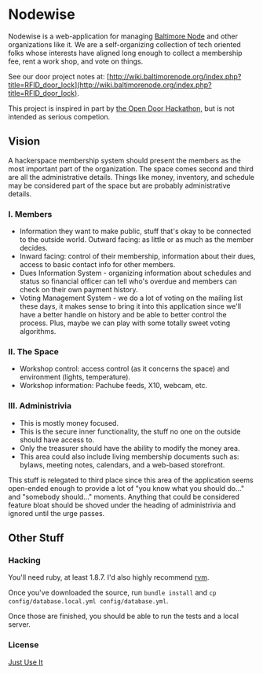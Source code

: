 # Nodewise

Nodewise is a web-application for managing [Baltimore
Node](http://baltimorenode.org) and other organizations like it. We are a
self-organizing collection of tech oriented folks whose interests have aligned
long enough to collect a membership fee, rent a work shop, and vote on things.

See our door project notes at:
[http://wiki.baltimorenode.org/index.php?title=RFID_door_lock](http://wiki.baltimorenode.org/index.php?title=RFID_door_lock).

This project is inspired in part by [the Open Door
Hackathon](http://opendoor.eventbrite.com/), but is not intended as serious
competion.

## Vision

A hackerspace membership system should present the members as the most important
part of the organization. The space comes second and third are all the
administrative details. Things like money, inventory, and schedule may be
considered part of the space but are probably administrative details.

### I. Members

* Information they want to make public, stuff that's okay to be connected to the
outside world. Outward facing: as little or as much as the member decides.
* Inward facing: control of their membership, information about their dues,
access to basic contact info for other members.
* Dues Information System - organizing information about schedules and status so
financial officer can tell who's overdue and members can check on their own
payment history.
* Voting Management System - we do a lot of voting on the mailing list these
days, it makes sense to bring it into this application since we'll have a better
handle on history and be able to better control the process. Plus, maybe we can
play with some totally sweet voting algorithms.


### II. The Space

* Workshop control: access control (as it concerns the space) and environment (lights,
temperature).
* Workshop information: Pachube feeds, X10, webcam, etc.

### III. Administrivia

* This is mostly money focused.
* This is the secure inner functionality, the stuff no one on the outside should
have access to. 
* Only the treasurer should have the ability to modify the money area.
* This area could also include living membership documents such as:
bylaws, meeting notes, calendars, and a web-based storefront.

This stuff is relegated to third place since this area of the application seems
open-ended enough to provide a lot of "you know what you should do..." and
"somebody should..." moments. Anything that could be considered feature bloat
should be shoved under the heading of administrivia and ignored until the urge
passes.

## Other Stuff

### Hacking

You'll need ruby, at least 1.8.7. I'd also highly recommend [rvm](rvm.beginrescueend.com). 

Once you've downloaded the source, run `bundle install` and `cp
config/database.local.yml config/database.yml`.

Once those are finished, you should be able to run the tests and a local server.

### License

[Just Use It](http://sam.zoy.org/wtfpl/)
